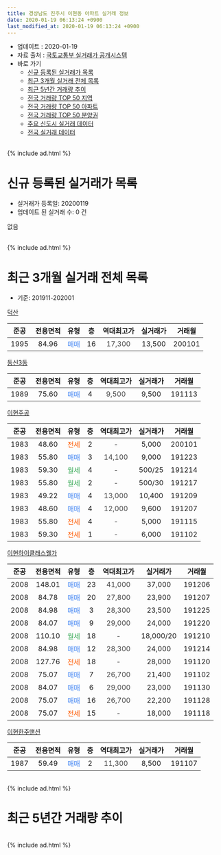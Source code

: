 ```yaml
---
title: 경상남도 진주시 이현동 아파트 실거래 정보
date: 2020-01-19 06:13:24 +0900
last_modified_at: 2020-01-19 06:13:24 +0900
---
```


* 업데이트 : 2020-01-19
* 자료 출처 : [국토교통부 실거래가 공개시스템](http://rt.molit.go.kr)
* 바로 가기
    * [신규 등록된 실거래가 목록](#신규-등록된-실거래가-목록)
    * [최근 3개월 실거래 전체 목록](#최근-3개월-실거래-전체-목록)
    * [최근 5년간 거래량 추이](#최근-5년간-거래량-추이)
    * [전국 거래량 TOP 50 지역](https://apt-info.github.io/apt-trade-info/최근-3개월-전국에서-가장-거래가-많이-발생한-지역)
    * [전국 거래량 TOP 50 아파트](https://apt-info.github.io/apt-trade-info/최근-3개월-전국에서-가장-거래가-많이-발생한-아파트)
    * [전국 거래량 TOP 50 분양권](https://apt-info.github.io/apt-trade-info/최근-3개월-전국에서-가장-거래가-많이-발생한-분양권)
    * [주요 신도시 실거래 데이터](https://apt-info.github.io/apt-trade-info/주요-신도시)
    * [전국 실거래 데이터](https://apt-info.github.io/apt-trade-info/전국)
<br>
{% include ad.html %}
<br>

# 신규 등록된 실거래가 목록
* 실거래가 등록일: 20200119
* 업데이트 된 실거래 수: 0 건

없음

<br>
{% include ad.html %}
<br>

# 최근 3개월 실거래 전체 목록
* 기준: 201911-202001


[덕산](https://search.naver.com/search.naver?query=%EA%B2%BD%EC%83%81%EB%82%A8%EB%8F%84+%EC%A7%84%EC%A3%BC%EC%8B%9C+%EC%9D%B4%ED%98%84%EB%8F%99+%EB%8D%95%EC%82%B0)

|준공|전용면적|유형|층|역대최고가|실거래가|거래월|
|:---:|:---:|:---:|:---:|:---:|:---:|:---:|
|1995|84.96|<span style="color:#4285f3">매매</span>|16|<span style="color:#444444">17,300</span>|13,500|200101|

[동신3동](https://search.naver.com/search.naver?query=%EA%B2%BD%EC%83%81%EB%82%A8%EB%8F%84+%EC%A7%84%EC%A3%BC%EC%8B%9C+%EC%9D%B4%ED%98%84%EB%8F%99+%EB%8F%99%EC%8B%A03%EB%8F%99)

|준공|전용면적|유형|층|역대최고가|실거래가|거래월|
|:---:|:---:|:---:|:---:|:---:|:---:|:---:|
|1989|75.60|<span style="color:#4285f3">매매</span>|4|<span style="color:#444444">9,500</span>|9,500|191113|

[이현주공](https://search.naver.com/search.naver?query=%EA%B2%BD%EC%83%81%EB%82%A8%EB%8F%84+%EC%A7%84%EC%A3%BC%EC%8B%9C+%EC%9D%B4%ED%98%84%EB%8F%99+%EC%9D%B4%ED%98%84%EC%A3%BC%EA%B3%B5)

|준공|전용면적|유형|층|역대최고가|실거래가|거래월|
|:---:|:---:|:---:|:---:|:---:|:---:|:---:|
|1983|48.60|<span style="color:#ff5a00">전세</span>|2|<span style="color:#444444">-</span>|5,000|200101|
|1983|55.80|<span style="color:#4285f3">매매</span>|3|<span style="color:#444444">14,100</span>|9,000|191223|
|1983|59.30|<span style="color:#34a853">월세</span>|4|<span style="color:#444444">-</span>|500/25|191214|
|1983|55.80|<span style="color:#34a853">월세</span>|2|<span style="color:#444444">-</span>|500/30|191217|
|1983|49.22|<span style="color:#4285f3">매매</span>|4|<span style="color:#444444">13,000</span>|10,400|191209|
|1983|48.60|<span style="color:#4285f3">매매</span>|4|<span style="color:#444444">12,000</span>|9,600|191207|
|1983|55.80|<span style="color:#ff5a00">전세</span>|4|<span style="color:#444444">-</span>|5,000|191115|
|1983|59.30|<span style="color:#ff5a00">전세</span>|1|<span style="color:#444444">-</span>|6,000|191102|

[이현하이클래스웰가](https://search.naver.com/search.naver?query=%EA%B2%BD%EC%83%81%EB%82%A8%EB%8F%84+%EC%A7%84%EC%A3%BC%EC%8B%9C+%EC%9D%B4%ED%98%84%EB%8F%99+%EC%9D%B4%ED%98%84%ED%95%98%EC%9D%B4%ED%81%B4%EB%9E%98%EC%8A%A4%EC%9B%B0%EA%B0%80)

|준공|전용면적|유형|층|역대최고가|실거래가|거래월|
|:---:|:---:|:---:|:---:|:---:|:---:|:---:|
|2008|148.01|<span style="color:#4285f3">매매</span>|23|<span style="color:#444444">41,000</span>|37,000|191206|
|2008|84.78|<span style="color:#4285f3">매매</span>|20|<span style="color:#444444">27,800</span>|23,900|191207|
|2008|84.98|<span style="color:#4285f3">매매</span>|3|<span style="color:#444444">28,300</span>|23,500|191225|
|2008|84.07|<span style="color:#4285f3">매매</span>|9|<span style="color:#444444">29,000</span>|24,000|191220|
|2008|110.10|<span style="color:#34a853">월세</span>|18|<span style="color:#444444">-</span>|18,000/20|191210|
|2008|84.98|<span style="color:#4285f3">매매</span>|12|<span style="color:#444444">28,300</span>|24,000|191214|
|2008|127.76|<span style="color:#ff5a00">전세</span>|18|<span style="color:#444444">-</span>|28,000|191120|
|2008|75.07|<span style="color:#4285f3">매매</span>|7|<span style="color:#444444">26,700</span>|21,400|191102|
|2008|84.07|<span style="color:#4285f3">매매</span>|6|<span style="color:#444444">29,000</span>|23,000|191130|
|2008|75.07|<span style="color:#4285f3">매매</span>|16|<span style="color:#444444">26,700</span>|22,200|191128|
|2008|75.07|<span style="color:#ff5a00">전세</span>|15|<span style="color:#444444">-</span>|18,000|191118|

[이현한주맨션](https://search.naver.com/search.naver?query=%EA%B2%BD%EC%83%81%EB%82%A8%EB%8F%84+%EC%A7%84%EC%A3%BC%EC%8B%9C+%EC%9D%B4%ED%98%84%EB%8F%99+%EC%9D%B4%ED%98%84%ED%95%9C%EC%A3%BC%EB%A7%A8%EC%85%98)

|준공|전용면적|유형|층|역대최고가|실거래가|거래월|
|:---:|:---:|:---:|:---:|:---:|:---:|:---:|
|1987|59.49|<span style="color:#4285f3">매매</span>|2|<span style="color:#444444">11,300</span>|8,500|191107|


<br>
{% include ad.html %}
<br>

# 최근 5년간 거래량 추이


<div style="width:100%;">
    <canvas id="deal_progress" height="200"></canvas>
</div>

<script>
new Chart(document.getElementById("deal_progress"), {
    type: 'line',
    data: {
        labels: ['201501','201502','201503','201504','201505','201506','201507','201508','201509','201510','201511','201512','201601','201602','201603','201604','201605','201606','201607','201608','201609','201610','201611','201612','201701','201702','201703','201704','201705','201706','201707','201708','201709','201710','201711','201712','201801','201802','201803','201804','201805','201806','201807','201808','201809','201810','201811','201812','201901','201902','201903','201904','201905','201906','201907','201908','201909','201910','201911','201912','202001'],
        datasets: [{
            label: '매매',
            pointRadius: 1,
            data: [34, 12, 27, 21, 25, 23, 16, 20, 19, 37, 31, 16, 18, 26, 18, 24, 24, 26, 33, 20, 24, 34, 21, 21, 22, 20, 27, 24, 14, 19, 18, 21, 11, 16, 20, 7, 16, 9, 17, 17, 12, 12, 7, 7, 7, 10, 14, 11, 8, 6, 14, 6, 10, 2, 2, 7, 7, 7, 5, 8, 1],
            borderColor: "rgba(255, 201, 14, 1)",
            backgroundColor: "rgba(255, 201, 14, 0.5)",
            fill: false,
            lineTension: 0
        },{
            label: '전월세',
            pointRadius: 1,
            data: [7, 10, 8, 12, 11, 5, 7, 7, 6, 9, 7, 5, 9, 3, 8, 4, 11, 5, 7, 4, 7, 8, 5, 4, 5, 10, 8, 5, 5, 3, 6, 7, 7, 3, 6, 4, 8, 6, 6, 8, 4, 7, 4, 3, 9, 6, 11, 3, 9, 5, 9, 6, 5, 4, 6, 10, 7, 7, 4, 3, 1],
            borderColor: "rgba(0, 141, 185, 1)",
            backgroundColor: "rgba(0, 141, 185, 0.5)",
            fill: false,
            lineTension: 0
        }
        ]
    },
    options: {
        responsive: true,
        title: {
            display: false
        },
        tooltips: {
            mode: 'index',
            intersect: false
        },
        hover: {
            mode: 'nearest',
            intersect: true
        },
        scales: {
            xAxes: [{
                display: true,
                scaleLabel: {
                    display: true,
                    labelString: '년/월'
                }
            }],
            yAxes: [{
                display: true,
                ticks: {
                    suggestedMin: 0,
                },
                scaleLabel: {
                    display: true,
                    labelString: '실거래 수'
                }
            }]
        }
    }
});

</script>


<br>
{% include ad.html %}
<br>

